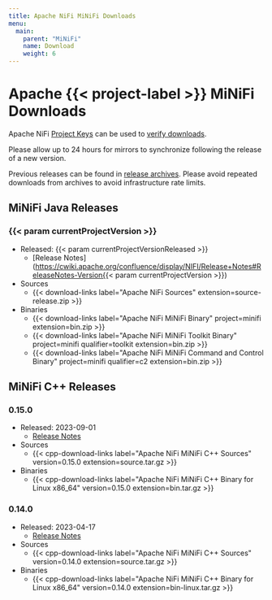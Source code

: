 ```yaml
---
title: Apache NiFi MiNiFi Downloads
menu:
  main:
    parent: "MiNiFi"
    name: Download
    weight: 6
---
```


# Apache {{< project-label >}} MiNiFi Downloads

Apache NiFi [Project Keys](https://downloads.apache.org/nifi/KEYS) can be used to
[verify downloads](https://www.apache.org/info/verification.html).

Please allow up to 24 hours for mirrors to synchronize following the release of a new version.

Previous releases can be found in [release archives](https://archive.apache.org/dist/nifi/).
Please avoid repeated downloads from archives to avoid infrastructure rate limits.

## MiNiFi Java Releases

### {{< param currentProjectVersion >}}

- Released: {{< param currentProjectVersionReleased >}}
  - [Release Notes](https://cwiki.apache.org/confluence/display/NIFI/Release+Notes#ReleaseNotes-Version{{< param currentProjectVersion >}})
- Sources
  - {{< download-links label="Apache NiFi Sources" extension=source-release.zip >}}
- Binaries
  - {{< download-links label="Apache NiFi MiNiFi Binary" project=minifi extension=bin.zip >}}
  - {{< download-links label="Apache NiFi MiNiFi Toolkit Binary" project=minifi qualifier=toolkit extension=bin.zip >}}
  - {{< download-links label="Apache NiFi MiNiFi Command and Control Binary" project=minifi qualifier=c2 extension=bin.zip >}}

## MiNiFi C++ Releases

### 0.15.0

- Released: 2023-09-01
  - [Release Notes](https://cwiki.apache.org/confluence/pages/viewpage.action?pageId=65145325#ReleaseNotesMiNiFi(C++)-Versioncpp-0.15.0)
- Sources
  - {{< cpp-download-links label="Apache NiFi MiNiFi C++ Sources" version=0.15.0 extension=source.tar.gz >}}
- Binaries
  - {{< cpp-download-links label="Apache NiFi MiNiFi C++ Binary for Linux x86_64" version=0.15.0 extension=bin.tar.gz >}}

### 0.14.0

- Released: 2023-04-17
  - [Release Notes](https://cwiki.apache.org/confluence/pages/viewpage.action?pageId=65145325#ReleaseNotesMiNiFi(C++)-Versioncpp-0.14.0)
- Sources
  - {{< cpp-download-links label="Apache NiFi MiNiFi C++ Sources" version=0.14.0 extension=source.tar.gz >}}
- Binaries
  - {{< cpp-download-links label="Apache NiFi MiNiFi C++ Binary for Linux x86_64" version=0.14.0 extension=bin-linux.tar.gz >}}

